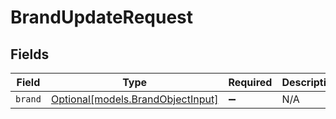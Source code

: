 # BrandUpdateRequest


## Fields

| Field                                                              | Type                                                               | Required                                                           | Description                                                        |
| ------------------------------------------------------------------ | ------------------------------------------------------------------ | ------------------------------------------------------------------ | ------------------------------------------------------------------ |
| `brand`                                                            | [Optional[models.BrandObjectInput]](../models/brandobjectinput.md) | :heavy_minus_sign:                                                 | N/A                                                                |